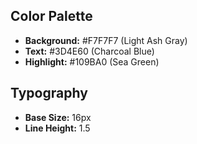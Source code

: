 ## Color Palette

- **Background:** #F7F7F7 (Light Ash Gray)
- **Text:** #3D4E60 (Charcoal Blue)
- **Highlight:** #109BA0 (Sea Green)

## Typography

- **Base Size:** 16px
- **Line Height:** 1.5
